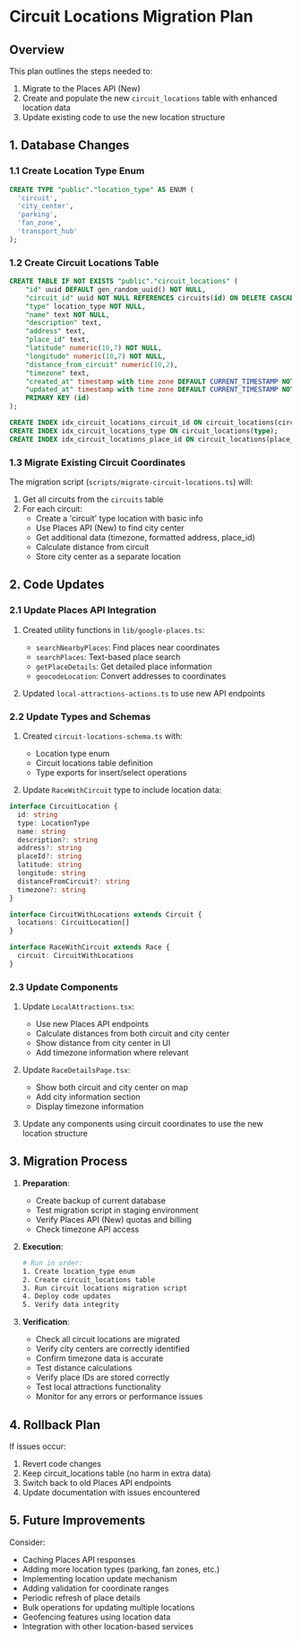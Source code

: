# Circuit Locations Migration Plan

## Overview
This plan outlines the steps needed to:
1. Migrate to the Places API (New)
2. Create and populate the new `circuit_locations` table with enhanced location data
3. Update existing code to use the new location structure

## 1. Database Changes

### 1.1 Create Location Type Enum
```sql
CREATE TYPE "public"."location_type" AS ENUM (
  'circuit',
  'city_center',
  'parking',
  'fan_zone',
  'transport_hub'
);
```

### 1.2 Create Circuit Locations Table
```sql
CREATE TABLE IF NOT EXISTS "public"."circuit_locations" (
    "id" uuid DEFAULT gen_random_uuid() NOT NULL,
    "circuit_id" uuid NOT NULL REFERENCES circuits(id) ON DELETE CASCADE,
    "type" location_type NOT NULL,
    "name" text NOT NULL,
    "description" text,
    "address" text,
    "place_id" text,
    "latitude" numeric(10,7) NOT NULL,
    "longitude" numeric(10,7) NOT NULL,
    "distance_from_circuit" numeric(10,2),
    "timezone" text,
    "created_at" timestamp with time zone DEFAULT CURRENT_TIMESTAMP NOT NULL,
    "updated_at" timestamp with time zone DEFAULT CURRENT_TIMESTAMP NOT NULL,
    PRIMARY KEY (id)
);

CREATE INDEX idx_circuit_locations_circuit_id ON circuit_locations(circuit_id);
CREATE INDEX idx_circuit_locations_type ON circuit_locations(type);
CREATE INDEX idx_circuit_locations_place_id ON circuit_locations(place_id);
```

### 1.3 Migrate Existing Circuit Coordinates
The migration script (`scripts/migrate-circuit-locations.ts`) will:
1. Get all circuits from the `circuits` table
2. For each circuit:
   - Create a 'circuit' type location with basic info
   - Use Places API (New) to find city center
   - Get additional data (timezone, formatted address, place_id)
   - Calculate distance from circuit
   - Store city center as a separate location

## 2. Code Updates

### 2.1 Update Places API Integration
1. Created utility functions in `lib/google-places.ts`:
   - `searchNearbyPlaces`: Find places near coordinates
   - `searchPlaces`: Text-based place search
   - `getPlaceDetails`: Get detailed place information
   - `geocodeLocation`: Convert addresses to coordinates

2. Updated `local-attractions-actions.ts` to use new API endpoints

### 2.2 Update Types and Schemas

1. Created `circuit-locations-schema.ts` with:
   - Location type enum
   - Circuit locations table definition
   - Type exports for insert/select operations

2. Update `RaceWithCircuit` type to include location data:
```typescript
interface CircuitLocation {
  id: string
  type: LocationType
  name: string
  description?: string
  address?: string
  placeId?: string
  latitude: string
  longitude: string
  distanceFromCircuit?: string
  timezone?: string
}

interface CircuitWithLocations extends Circuit {
  locations: CircuitLocation[]
}

interface RaceWithCircuit extends Race {
  circuit: CircuitWithLocations
}
```

### 2.3 Update Components

1. Update `LocalAttractions.tsx`:
   - Use new Places API endpoints
   - Calculate distances from both circuit and city center
   - Show distance from city center in UI
   - Add timezone information where relevant

2. Update `RaceDetailsPage.tsx`:
   - Show both circuit and city center on map
   - Add city information section
   - Display timezone information

3. Update any components using circuit coordinates to use the new location structure

## 3. Migration Process

1. **Preparation**:
   - Create backup of current database
   - Test migration script in staging environment
   - Verify Places API (New) quotas and billing
   - Check timezone API access

2. **Execution**:
   ```bash
   # Run in order:
   1. Create location_type enum
   2. Create circuit_locations table
   3. Run circuit locations migration script
   4. Deploy code updates
   5. Verify data integrity
   ```

3. **Verification**:
   - Check all circuit locations are migrated
   - Verify city centers are correctly identified
   - Confirm timezone data is accurate
   - Test distance calculations
   - Verify place IDs are stored correctly
   - Test local attractions functionality
   - Monitor for any errors or performance issues

## 4. Rollback Plan

If issues occur:
1. Revert code changes
2. Keep circuit_locations table (no harm in extra data)
3. Switch back to old Places API endpoints
4. Update documentation with issues encountered

## 5. Future Improvements

Consider:
- Caching Places API responses
- Adding more location types (parking, fan zones, etc.)
- Implementing location update mechanism
- Adding validation for coordinate ranges
- Periodic refresh of place details
- Bulk operations for updating multiple locations
- Geofencing features using location data
- Integration with other location-based services 
